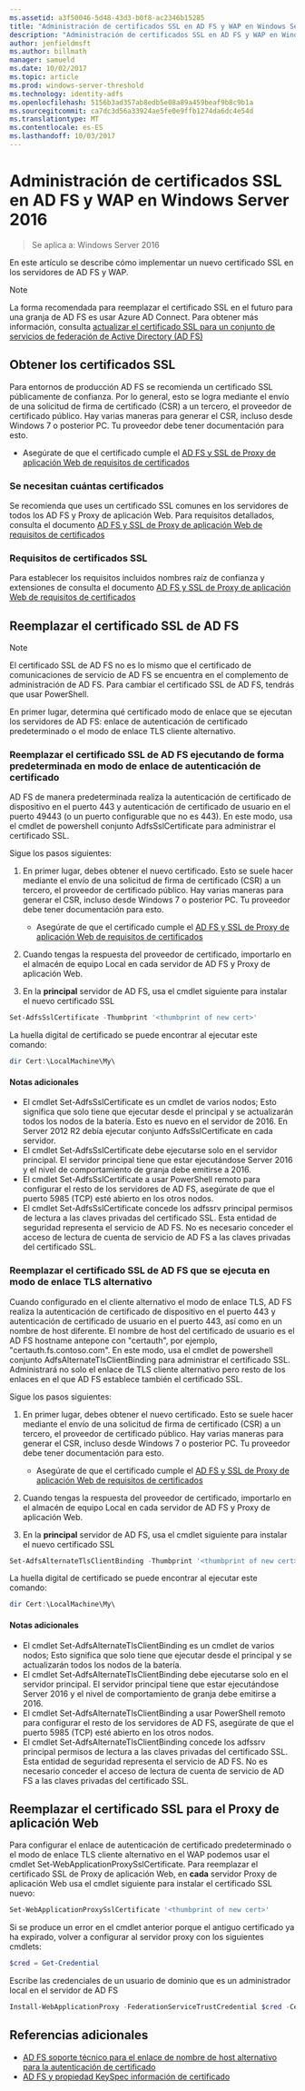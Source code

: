 ```yaml
---
ms.assetid: a3f50046-5d48-43d3-b0f8-ac2346b15285
title: "Administración de certificados SSL en AD FS y WAP en Windows Server 2016"
description: "Administración de certificados SSL en AD FS y WAP en Windows Server 2016"
author: jenfieldmsft
ms.author: billmath
manager: samueld
ms.date: 10/02/2017
ms.topic: article
ms.prod: windows-server-threshold
ms.technology: identity-adfs
ms.openlocfilehash: 5156b3ad357ab8edb5e08a89a459beaf9b8c9b1a
ms.sourcegitcommit: ca7dc3d56a33924ae5fe0e9ffb1274da6dc4e54d
ms.translationtype: MT
ms.contentlocale: es-ES
ms.lasthandoff: 10/03/2017
---
```

# <a name="managing-ssl-certificates-in-ad-fs-and-wap-in-windows-server-2016"></a>Administración de certificados SSL en AD FS y WAP en Windows Server 2016

>Se aplica a: Windows Server 2016

En este artículo se describe cómo implementar un nuevo certificado SSL en los servidores de AD FS y WAP.

>[!NOTE]
>La forma recomendada para reemplazar el certificado SSL en el futuro para una granja de AD FS es usar Azure AD Connect.  Para obtener más información, consulta [actualizar el certificado SSL para un conjunto de servicios de federación de Active Directory (AD FS)](https://docs.microsoft.com/azure/active-directory/connect/active-directory-aadconnectfed-ssl-update)

## <a name="obtaining-your-ssl-certificates"></a>Obtener los certificados SSL
Para entornos de producción AD FS se recomienda un certificado SSL públicamente de confianza. Por lo general, esto se logra mediante el envío de una solicitud de firma de certificado (CSR) a un tercero, el proveedor de certificado público. Hay varias maneras para generar el CSR, incluso desde Windows 7 o posterior PC. Tu proveedor debe tener documentación para esto.

- Asegúrate de que el certificado cumple el [AD FS y SSL de Proxy de aplicación Web de requisitos de certificados](https://technet.microsoft.com/en-us/windows-server-docs/identity/ad-fs/overview/AD-FS-2016-Requirements#BKMK_1)

### <a name="how-many-certificates-are-needed"></a>Se necesitan cuántas certificados
Se recomienda que uses un certificado SSL comunes en los servidores de todos los AD FS y Proxy de aplicación Web. Para requisitos detallados, consulta el documento [AD FS y SSL de Proxy de aplicación Web de requisitos de certificados](https://technet.microsoft.com/en-us/windows-server-docs/identity/ad-fs/overview/AD-FS-2016-Requirements#BKMK_1)

### <a name="ssl-certificate-requirements"></a>Requisitos de certificados SSL
Para establecer los requisitos incluidos nombres raíz de confianza y extensiones de consulta el documento [AD FS y SSL de Proxy de aplicación Web de requisitos de certificados](https://technet.microsoft.com/en-us/windows-server-docs/identity/ad-fs/overview/AD-FS-2016-Requirements#BKMK_1)

## <a name="replacing-the-ssl-certificate-for-ad-fs"></a>Reemplazar el certificado SSL de AD FS
> [!NOTE]
> El certificado SSL de AD FS no es lo mismo que el certificado de comunicaciones de servicio de AD FS se encuentra en el complemento de administración de AD FS. Para cambiar el certificado SSL de AD FS, tendrás que usar PowerShell.

En primer lugar, determina qué certificado modo de enlace que se ejecutan los servidores de AD FS: enlace de autenticación de certificado predeterminado o el modo de enlace TLS cliente alternativo.

### <a name="replacing-the-ssl-certificate-for-ad-fs-running-in-default-certificate-authentication-binding-mode"></a>Reemplazar el certificado SSL de AD FS ejecutando de forma predeterminada en modo de enlace de autenticación de certificado
AD FS de manera predeterminada realiza la autenticación de certificado de dispositivo en el puerto 443 y autenticación de certificado de usuario en el puerto 49443 (o un puerto configurable que no es 443).
En este modo, usa el cmdlet de powershell conjunto AdfsSslCertificate para administrar el certificado SSL.

Sigue los pasos siguientes:

1. En primer lugar, debes obtener el nuevo certificado. Esto se suele hacer mediante el envío de una solicitud de firma de certificado (CSR) a un tercero, el proveedor de certificado público. Hay varias maneras para generar el CSR, incluso desde Windows 7 o posterior PC. Tu proveedor debe tener documentación para esto.

    * Asegúrate de que el certificado cumple el [AD FS y SSL de Proxy de aplicación Web de requisitos de certificados](https://technet.microsoft.com/en-us/windows-server-docs/identity/ad-fs/overview/AD-FS-2016-Requirements#BKMK_1)

1. Cuando tengas la respuesta del proveedor de certificado, importarlo en el almacén de equipo Local en cada servidor de AD FS y Proxy de aplicación Web.

1. En la **principal** servidor de AD FS, usa el cmdlet siguiente para instalar el nuevo certificado SSL

```powershell
Set-AdfsSslCertificate -Thumbprint '<thumbprint of new cert>'
```

La huella digital de certificado se puede encontrar al ejecutar este comando:

```powershell
dir Cert:\LocalMachine\My\
```

#### <a name="additional-notes"></a>Notas adicionales

* El cmdlet Set-AdfsSslCertificate es un cmdlet de varios nodos; Esto significa que solo tiene que ejecutar desde el principal y se actualizarán todos los nodos de la batería. Esto es nuevo en el servidor de 2016. En Server 2012 R2 debía ejecutar conjunto AdfsSslCertificate en cada servidor.
* El cmdlet Set-AdfsSslCertificate debe ejecutarse solo en el servidor principal. El servidor principal tiene que estar ejecutándose Server 2016 y el nivel de comportamiento de granja debe emitirse a 2016.
* El cmdlet Set-AdfsSslCertificate a usar PowerShell remoto para configurar el resto de los servidores de AD FS, asegúrate de que el puerto 5985 (TCP) esté abierto en los otros nodos.
* El cmdlet Set-AdfsSslCertificate concede los adfssrv principal permisos de lectura a las claves privadas del certificado SSL. Esta entidad de seguridad representa el servicio de AD FS. No es necesario conceder el acceso de lectura de cuenta de servicio de AD FS a las claves privadas del certificado SSL.

### <a name="replacing-the-ssl-certificate-for-ad-fs-running-in-alternate-tls-binding-mode"></a>Reemplazar el certificado SSL de AD FS que se ejecuta en modo de enlace TLS alternativo
Cuando configurado en el cliente alternativo el modo de enlace TLS, AD FS realiza la autenticación de certificado de dispositivo en el puerto 443 y autenticación de certificado de usuario en el puerto 443, así como en un nombre de host diferente. El nombre de host del certificado de usuario es el AD FS hostname antepone con "certauth", por ejemplo, "certauth.fs.contoso.com".
En este modo, usa el cmdlet de powershell conjunto AdfsAlternateTlsClientBinding para administrar el certificado SSL. Administrará no solo el enlace de TLS cliente alternativo pero resto de los enlaces en el que AD FS establece también el certificado SSL.

Sigue los pasos siguientes:

1. En primer lugar, debes obtener el nuevo certificado. Esto se suele hacer mediante el envío de una solicitud de firma de certificado (CSR) a un tercero, el proveedor de certificado público. Hay varias maneras para generar el CSR, incluso desde Windows 7 o posterior PC. Tu proveedor debe tener documentación para esto.

    * Asegúrate de que el certificado cumple el [AD FS y SSL de Proxy de aplicación Web de requisitos de certificados](https://technet.microsoft.com/en-us/windows-server-docs/identity/ad-fs/overview/AD-FS-2016-Requirements#BKMK_1)

1. Cuando tengas la respuesta del proveedor de certificado, importarlo en el almacén de equipo Local en cada servidor de AD FS y Proxy de aplicación Web.

1. En la **principal** servidor de AD FS, usa el cmdlet siguiente para instalar el nuevo certificado SSL

```powershell
Set-AdfsAlternateTlsClientBinding -Thumbprint '<thumbprint of new cert>'
```

La huella digital de certificado se puede encontrar al ejecutar este comando:

```powershell
dir Cert:\LocalMachine\My\
```

#### <a name="additional-notes"></a>Notas adicionales

* El cmdlet Set-AdfsAlternateTlsClientBinding es un cmdlet de varios nodos; Esto significa que solo tiene que ejecutar desde el principal y se actualizarán todos los nodos de la batería.
* El cmdlet Set-AdfsAlternateTlsClientBinding debe ejecutarse solo en el servidor principal. El servidor principal tiene que estar ejecutándose Server 2016 y el nivel de comportamiento de granja debe emitirse a 2016.
* El cmdlet Set-AdfsAlternateTlsClientBinding a usar PowerShell remoto para configurar el resto de los servidores de AD FS, asegúrate de que el puerto 5985 (TCP) esté abierto en los otros nodos.
* El cmdlet Set-AdfsAlternateTlsClientBinding concede los adfssrv principal permisos de lectura a las claves privadas del certificado SSL. Esta entidad de seguridad representa el servicio de AD FS. No es necesario conceder el acceso de lectura de cuenta de servicio de AD FS a las claves privadas del certificado SSL.

## <a name="replacing-the-ssl-certificate-for-the-web-application-proxy"></a>Reemplazar el certificado SSL para el Proxy de aplicación Web
Para configurar el enlace de autenticación de certificado predeterminado o el modo de enlace TLS cliente alternativo en el WAP podemos usar el cmdlet Set-WebApplicationProxySslCertificate.
Para reemplazar el certificado SSL de Proxy de aplicación Web, en **cada** servidor Proxy de aplicación Web usa el cmdlet siguiente para instalar el certificado SSL nuevo:

```powershell
Set-WebApplicationProxySslCertificate '<thumbprint of new cert>'
```

Si se produce un error en el cmdlet anterior porque el antiguo certificado ya ha expirado, volver a configurar al servidor proxy con los siguientes cmdlets:

```powershell
$cred = Get-Credential
```

Escribe las credenciales de un usuario de dominio que es un administrador local en el servidor de AD FS

```powershell
Install-WebApplicationProxy -FederationServiceTrustCredential $cred -CertificateThumbprint '<thumbprint of new cert>' -FederationServiceName 'fs.contoso.com'
```

## <a name="additional-references"></a>Referencias adicionales  
* [AD FS soporte técnico para el enlace de nombre de host alternativo para la autenticación de certificado](../operations/AD-FS-support-for-alternate-hostname-binding-for-certificate-authentication.md)
* [AD FS y propiedad KeySpec información de certificado](../technical-reference/AD-FS-and-KeySpec-Property.md)
